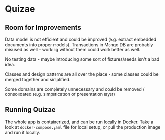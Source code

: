 # Quizae

## Room for Improvements

Data model is not efficient and could be improved (e.g. extract embedded documents into proper models). Transactions in Mongo DB are probably misused as well - working without them could work better as well.

No testing data - maybe introducing some sort of fixtures/seeds isn't a bad idea.

Classes and design patterns are all over the place - some classes could be merged together and simplified.

Some domains are completely unnecessary and could be removed / consolidated (e.g. simplification of presentation layer)

## Running Quizae

The whole app is containerized, and can be run locally in Docker. Take a look at `docker-compose.yaml` file for local setup, or pull the production image and run it locally.
